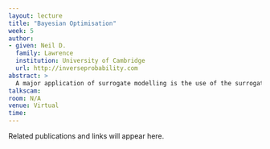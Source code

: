 ```yaml
---
layout: lecture
title: "Bayesian Optimisation"
week: 5
author:
- given: Neil D.
  family: Lawrence
  institution: University of Cambridge
  url: http://inverseprobability.com
abstract: >
  A major application of surrogate modelling is the use of the surrogate to optimise the wider system. In this lecture we will introduce Bayesian optimisation for improving the quality of a system via the surrogate.
talkscam:
room: N/A
venue: Virtual
time:
---
```


Related publications and links will appear here.
